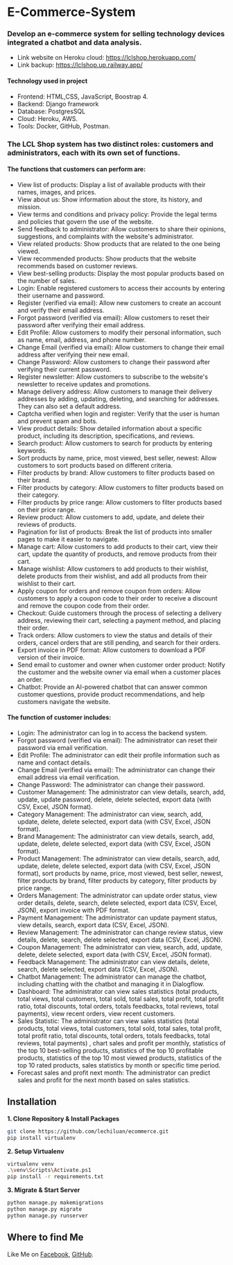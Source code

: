 # E-Commerce-System
### Develop an e-commerce system for selling technology devices integrated a chatbot and data analysis.
- Link website on Heroku cloud: https://lclshop.herokuapp.com/
- Link backup: https://lclshop.up.railway.app/

#### Technology used in project 
- Frontend: HTML,CSS, JavaScript, Boostrap 4.
- Backend: Django framework
- Database: PostgresSQL
- Cloud: Heroku, AWS.
- Tools: Docker, GitHub, Postman.

### The LCL Shop system has two distinct roles: customers and administrators, each with its own set of functions.
#### The functions that customers can perform are:
- View list of products: Display a list of available products with their names, images, and prices.
- View about us: Show information about the store, its history, and mission.
- View terms and conditions and privacy policy: Provide the legal terms and policies that govern the use of the website.
- Send feedback to administrator: Allow customers to share their opinions, suggestions, and complaints with the website's administrator.
-	View related products: Show products that are related to the one being viewed.
-	View recommended products: Show products that the website recommends based on customer reviews.
-	View best-selling products: Display the most popular products based on the number of sales.
-	Login: Enable registered customers to access their accounts by entering their username and password.
-	Register (verified via email): Allow new customers to create an account and verify their email address.
-	Forgot password (verified via email): Allow customers to reset their password after verifying their email address.
-	Edit Profile: Allow customers to modify their personal information, such as name, email, address, and phone number.
-	Change Email (verified via email): Allow customers to change their email address after verifying their new email.
-	Change Password: Allow customers to change their password after verifying their current password.
-	Register newsletter: Allow customers to subscribe to the website's newsletter to receive updates and promotions.
-	Manage delivery address: Allow customers to manage their delivery addresses by adding, updating, deleting, and searching for addresses. They can also set a default address.
-	Captcha verified when login and register: Verify that the user is human and prevent spam and bots.
-	View product details: Show detailed information about a specific product, including its description, specifications, and reviews.
-	Search product: Allow customers to search for products by entering keywords.
-	Sort products by name, price, most viewed, best seller, newest: Allow customers to sort products based on different criteria.
-	Filter products by brand: Allow customers to filter products based on their brand.
-	Filter products by category: Allow customers to filter products based on their category.
-	Filter products by price range: Allow customers to filter products based on their price range.
-	Review product: Allow customers to add, update, and delete their reviews of products.
-	Pagination for list of products: Break the list of products into smaller pages to make it easier to navigate.
-	Manage cart: Allow customers to add products to their cart, view their cart, update the quantity of products, and remove products from their cart.
-	Manage wishlist: Allow customers to add products to their wishlist, delete products from their wishlist, and add all products from their wishlist to their cart.
-	Apply coupon for orders and remove coupon from orders: Allow customers to apply a coupon code to their order to receive a discount and remove the coupon code from their order.
-	Checkout: Guide customers through the process of selecting a delivery address, reviewing their cart, selecting a payment method, and placing their order.
-	Track orders: Allow customers to view the status and details of their orders, cancel orders that are still pending, and search for their orders.
-	Export invoice in PDF format: Allow customers to download a PDF version of their invoice.
-	Send email to customer and owner when customer order product: Notify the customer and the website owner via email when a customer places an order.
-	Chatbot: Provide an AI-powered chatbot that can answer common customer questions, provide product recommendations, and help customers navigate the website.
#### The function of customer includes:
- Login: The administrator can log in to access the backend system.
- Forgot password (verified via email): The administrator can reset their password via email verification.
-	Edit Profile: The administrator can edit their profile information such as name and contact details.
-	Change Email (verified via email): The administrator can change their email address via email verification.
-	Change Password: The administrator can change their password.
-	Customer Management: The administrator can view details, search, add, update, update password, delete, delete selected, export data (with CSV, Excel, JSON format).
-	Category Management: The administrator can view, search, add, update, delete, delete selected, export data (with CSV, Excel, JSON format).
-	Brand Management: The administrator can view details, search, add, update, delete, delete selected, export data (with CSV, Excel, JSON format).
-	Product Management: The administrator can view details, search, add, update, delete, delete selected, export data (with CSV, Excel, JSON format), sort products by name, price, most viewed, best seller, newest, filter products by brand, filter products by category, filter products by price range.
-	Orders Management: The administrator can update order status, view order details, delete, search, delete selected, export data (CSV, Excel, JSON), export invoice with PDF format.
-	Payment Management: The administrator can update payment status, view details, search, export data (CSV, Excel, JSON).
-	Review Management: The administrator can change review status, view details, delete, search, delete selected, export data (CSV, Excel, JSON).
-	Coupon Management: The administrator can view, search, add, update, delete, delete selected, export data (with CSV, Excel, JSON format).
-	Feedback Management: The administrator can view details, delete, search, delete selected, export data (CSV, Excel, JSON).
-	Chatbot Management: The administrator can manage the chatbot, including chatting with the chatbot and managing it in Dialogflow.
-	Dashboard: The administrator can view sales statistics (total products, total views, total customers, total sold, total sales, total profit, total profit ratio, total discounts, total orders, totals feedbacks, total reviews, total payments), view recent orders, view recent customers.
-	Sales Statistic: The administrator can view sales statistics (total products, total views, total customers, total sold, total sales, total profit, total profit ratio, total discounts, total orders, totals feedbacks, total reviews, total payments) , chart sales and profit per monthly, statistics of the top 10 best-selling products, statistics of the top 10 profitable products, statistics of the top 10 most viewed products, statistics of the top 10 rated products, sales statistics by month or specific time period.
-	Forecast sales and profit next month: The administrator can predict sales and profit for the next month based on sales statistics.

## Installation
**1. Clone Repository & Install Packages**
```sh
git clone https://github.com/lechiluan/ecommerce.git
pip install virtualenv
```
**2. Setup Virtualenv**
```sh
virtualenv venv
.\venv\Scripts\Activate.ps1
pip install -r requirements.txt
```
**3. Migrate & Start Server**
```sh
python manage.py makemigrations
python manage.py migrate
python manage.py runserver
```

## Where to find Me
Like Me on [Facebook](https://www.facebook.com/chiluanit/), [GitHub](https://github.com/lechiluan).
